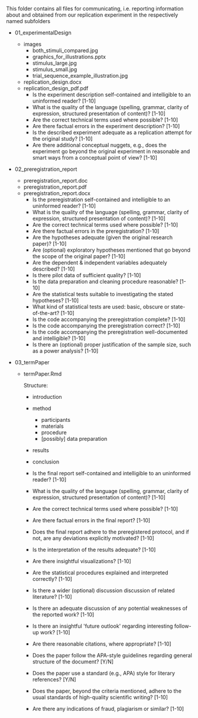 This folder contains all files for communicating, i.e. reporting information about and obtained from our replication experiment in the respectively named subfolders  

* 01_experimentalDesign
    - images
        + both_stimuli_compared.jpg
        + graphics_for_illustrations.pptx
        + stimulus_large.jpg
        + stimulus_small.jpg
        + trial_sequence_example_illustration.jpg
    - replication_design.docx
    - replication_design_pdf.pdf
        + Is the experiment description self-contained and intelligible to an uninformed reader? [1-10]
        + What is the quality of the language (spelling, grammar, clarity of expression, structured presentation of content)? [1-10]
        + Are the correct technical terms used where possible? [1-10]
        + Are there factual errors in the experiment description? [1-10]
        + Is the described experiment adequate as a replication attempt for the original study? [1-10]
        + Are there additional conceptual nuggets, e.g., does the experiment go beyond the original experiment in reasonable and smart ways from a conceptual point of view? [1-10]

    
* 02_preregistration_report
    - preregistration_report.doc
    - preregistration_report.pdf
    - preregistration_report.docx
        + Is the preregistration self-contained and intelligible to an uninformed reader? [1-10]
        + What is the quality of the language (spelling, grammar, clarity of expression, structured presentation of content)? [1-10]
        + Are the correct technical terms used where possible? [1-10]
        + Are there factual errors in the preregistration? [1-10]
        + Are the hypotheses adequate (given the original research paper)? [1-10]
        + Are (optional) exploratory hypotheses mentioned that go beyond the scope of the original paper? [1-10]
        + Are the dependent & independent variables adequately described? [1-10]
        + Is there pilot data of sufficient quality? [1-10]
        + Is the data preparation and cleaning procedure reasonable? [1-10]
        + Are the statistical tests suitable to investigating the stated hypotheses? [1-10]
        + What kind of statistical tests are used: basic, obscure or state-of-the-art? [1-10]
        + Is the code accompanying the preregistration complete? [1-10]
        + Is the code accompanying the preregistration correct? [1-10]
        + Is the code accompanying the preregistration well-documented and intelligible? [1-10]
        + Is there an (optional) proper justification of the sample size, such as a power analysis? [1-10]

* 03_termPaper
    - termPaper.Rmd
        
        Structure:
        + introduction
        + method
            * participants
            * materials
            * procedure
            * [possibly] data preparation
        + results
        + conclusion

        + Is the final report self-contained and intelligible to an uninformed reader? [1-10]
        + What is the quality of the language (spelling, grammar, clarity of expression, structured presentation of content)? [1-10]
        + Are the correct technical terms used where possible? [1-10]
        + Are there factual errors in the final report? [1-10]
        + Does the final report adhere to the preregistered protocol, and if not, are any deviations explicitly motivated? [1-10]
        + Is the interpretation of the results adequate? [1-10]
        + Are there insightful visualizations? [1-10]
        + Are the statistical procedures explained and interpreted correctly? [1-10]
        + Is there a wider (optional) discussion discussion of related literature? [1-10]
        + Is there an adequate discussion of any potential weaknesses of the reported work? [1-10]
        + Is there an insightful 'future outlook' regarding interesting follow-up work? [1-10]
        + Are there reasonable citations, where appropriate? [1-10]
        + Does the paper follow the APA-style guidelines regarding general structure of the document? [Y/N]
        + Does the paper use a standard (e.g., APA) style for literary references? [Y/N]
        + Does the paper, beyond the criteria mentioned, adhere to the usual standards of high-quality scientific writing? [1-10]
        + Are there any indications of fraud, plagiarism or similar? [1-10]

